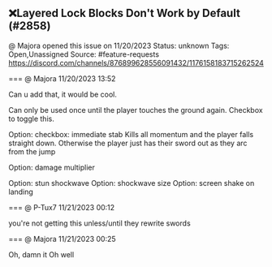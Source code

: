 ## ❌Layered Lock Blocks Don't Work by Default (#2858)
@ Majora opened this issue on 11/20/2023
Status: unknown
Tags: Open,Unassigned
Source: #feature-requests https://discord.com/channels/876899628556091432/1176158183715262524


=== @ Majora 11/20/2023 13:52

Can u add that, it would be cool.

Can only be used once until the player touches the ground again. 
Checkbox to toggle this.

Option: checkbox: immediate stab
Kills all momentum and the player falls straight down. Otherwise the player just has their sword out as they arc from the jump

Option: damage multiplier

Option: stun shockwave
Option: shockwave size
Option: screen shake on landing

=== @ P-Tux7 11/21/2023 00:12

you're not getting this unless/until they rewrite swords

=== @ Majora 11/21/2023 00:25

Oh, damn it
Oh well
